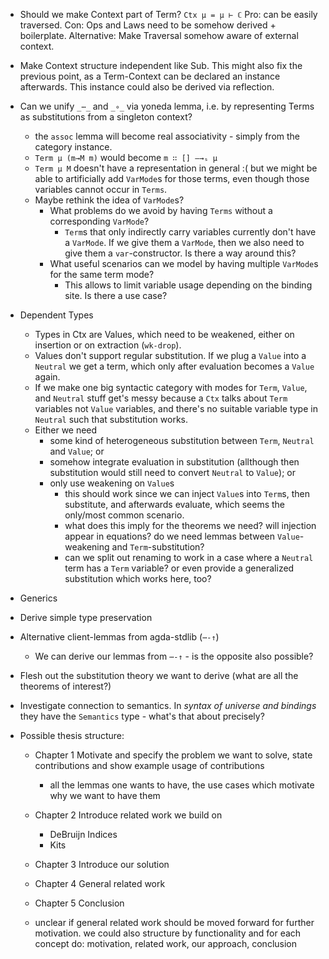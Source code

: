 - Should we make Context part of Term? `Ctx µ = µ ⊢ ℂ`
  Pro: can be easily traversed.
  Con: Ops and Laws need to be somehow derived + boilerplate.
  Alternative: Make Traversal somehow aware of external context.
  
- Make Context structure independent like Sub.
  This might also fix the previous point, as a Term-Context can be declared
  an instance afterwards. This instance could also be derived via reflection.

- Can we unify `_⋯_` and `_∘_` via yoneda lemma, i.e. by representing Terms as
  substitutions from a singleton context?
  - the `assoc` lemma will become real associativity - simply from the category
    instance.
  - `Term µ (m→M m)` would become `m ∷ [] –→ₛ µ`
  - `Term µ M` doesn't have a representation in general :(
    but we might be able to artificially add `VarMode`s for those terms, even though
    those variables cannot occur in `Terms`.
  - Maybe rethink the idea of `VarMode`s?
    - What problems do we avoid by having `Terms` without a corresponding `VarMode`?
      - `Term`s that only indirectly carry variables currently don't have a `VarMode`.
        If we give them a `VarMode`, then we also need to give them a `var`-constructor.
        Is there a way around this?
    - What useful scenarios can we model by having multiple `VarMode`s for the same term mode?
      - This allows to limit variable usage depending on the binding site. Is there a use case?

- Dependent Types
  - Types in Ctx are Values, which need to be weakened, either on insertion or
    on extraction (`wk-drop`).
  - Values don't support regular substitution. If we plug a `Value` into a
    `Neutral` we get a term, which only after evaluation becomes a `Value`
    again.
  - If we make one big syntactic category with modes for `Term`, `Value`, and
    `Neutral` stuff get's messy because a `Ctx` talks about `Term` variables not
    `Value` variables, and there's no suitable variable type in `Neutral` such
    that substitution works.
  - Either we need
    - some kind of heterogeneous substitution between `Term`, `Neutral` and
      `Value`; or
    - somehow integrate evaluation in substitution (allthough then substitution
      would still need to convert `Neutral` to `Value`); or
    - only use weakening on `Value`s
      - this should work since we can inject `Value`s into `Term`s, then
        substitute, and afterwards evaluate, which seems the only/most common
        scenario.
      - what does this imply for the theorems we need?
        will injection appear in equations?
        do we need lemmas between `Value`-weakening and `Term`-substitution?
      - can we split out renaming to work in a case where a `Neutral` term has a `Term` variable?
        or even provide a generalized substitution which works here, too?

- Generics

- Derive simple type preservation

- Alternative client-lemmas from agda-stdlib (`⋯-↑`)
  - We can derive our lemmas from `⋯-↑` - is the opposite also possible?

- Flesh out the substitution theory we want to derive (what are all the theorems of interest?)

- Investigate connection to semantics. In *syntax of universe and bindings* they have
  the `Semantics` type - what's that about precisely?

- Possible thesis structure:
  - Chapter 1 Motivate and specify the problem we want to solve, state
    contributions and show example usage of contributions
    - all the lemmas one wants to have, the use cases which motivate why we want to have them
  - Chapter 2 Introduce related work we build on
    - DeBruijn Indices
    - Kits
  - Chapter 3 Introduce our solution
  - Chapter 4 General related work
  - Chapter 5 Conclusion

  - unclear if general related work should be moved forward for further motivation.
    we could also structure by functionality and for each concept do:
    motivation, related work, our approach, conclusion
